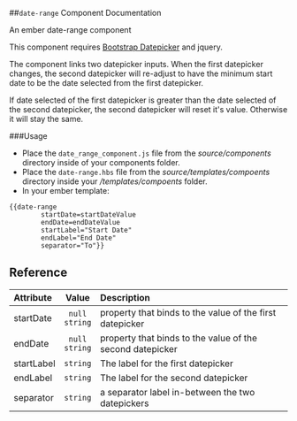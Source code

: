 ##<code>date-range</code> Component Documentation

An ember date-range component

This component requires [Bootstrap Datepicker](https://github.com/eternicode/bootstrap-datepicker)
and jquery.

The component links two datepicker inputs. When the first datepicker changes,
the second datepicker will re-adjust to have the minimum start date to be
the date selected from the first datepicker.

If date selected of the first datepicker is greater than the date selected of the
second datepicker, the second datepicker will reset it's value. Otherwise it will stay the same.

###Usage

 - Place the `date_range_component.js` file from the *source/components* directory inside of your components folder.
 - Place the `date-range.hbs` file from the *source/templates/compoents* directory inside your */templates/compoents* folder.
 - In your ember template:
```
{{date-range
        startDate=startDateValue
        endDate=endDateValue
        startLabel="Start Date"
        endLabel="End Date"
        separator="To"}}
```

## Reference

| Attribute | Value | Description |
| :-------- | :---: | :---------- |
| startDate | <code>null</code><br/><code>string</code> | property that binds to the value of the first datepicker |
| endDate |  <code>null</code><br/><code>string</code> | property that binds to the value of the second datepicker |
| startLabel | <code>string</code> | The label for the first datepicker |
| endLabel | <code>string</code> | The label for the second datepicker |
| separator | <code>string</code> | a separator label in-between the two datepickers|
